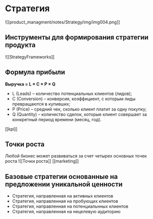 # Стратегия


![[product_managment/notes/Strategy/img/img004.png]]  

## Инструменты для формирования стратегии продукта

![[StrategyFrameworks]]
  
## Формула прибыли
**Выручка = L × C × P × Q**
- L (Leads) – количество потенциальных клиентов (лидов);
- C (Conversion) – конверсия, коэффициент, с которым лиды превращаются в купивших;
- P (Price) – средний чек, сколько клиент платит за одну покупку;
- Q (Quantity) – количество сделок, которые клиент совершает за конкретный период времени (месяц, год).

[[kpi]]


## Точки роста
Любой бизнес может развиваться за счет четырех основных точек роста
![[Точки роста]]
[[marketing]]

## Базовые стратегии основанные на предложении уникальной ценности

- Стратегия, направленная на активных клиентов
- Стратегия, направленная на пробующих клиентов
- Стратегия, направленная на потенциальнных клиентов
- Стратегия, направленная на нецелевую аудиторию